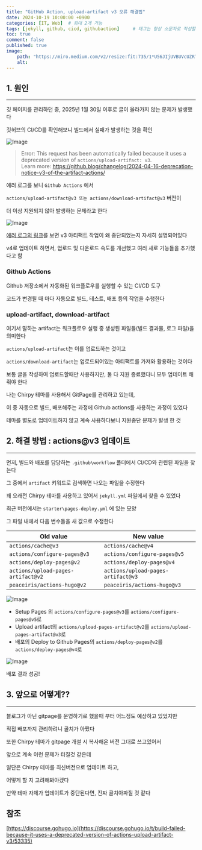 ```yaml
---
title: "GitHub Action, upload-artifact v3 오류 해결법"
date: 2024-10-19 10:00:00 +0900
categories: [IT, Web]  # 최대 2개 가능
tags: [jekyll, github, cicd, githubaction]     # 태그는 항상 소문자로 작성할 것
toc: true
comment: false
published: true
image:
    path: "https://miro.medium.com/v2/resize:fit:735/1*U56JIjUVBUVcUZRTA8RBXA.png"
    alt: 
---
```


## 1. 원인
---

깃 페이지를 관리하던 중, 2025년 1월 30일 이후로 글이 올라가지 않는 문제가 발생했다

깃허브의 CI/CD를 확인해보니 빌드에서 실패가 발생하는 것을 확인

![Image](https://github.com/user-attachments/assets/43995e2d-359f-44b4-a7d5-5d9f4ab1b34e)

>Error: This request has been automatically failed because it uses a deprecated version of `actions/upload-artifact: v3`.   
>Learn more: https://github.blog/changelog/2024-04-16-deprecation-notice-v3-of-the-artifact-actions/

에러 로그를 보니 `Github Actions` 에서 

`actions/upload-artifact@v3 또는 actions/download-artifact@v3` 버전이 

더 이상 지원되지 않아 발생하는 문제라고 한다

![Image](https://github.com/user-attachments/assets/bc11ad54-bfd3-46c6-9761-0d6136a9a79c)

[에러 로그의 링크](https://github.blog/changelog/2024-04-16-deprecation-notice-v3-of-the-artifact-actions/)를 보면 v3 아티팩트 작업이 왜 중단되었는지 자세히 설명되어있다

v4로 업데이트 하면서, 업로드 및 다운로드 속도를 개선했고 여러 새로 기능들을 추가했다고 함

### Github Actions 

Github 저장소에서 자동화된 워크플로우를 실행할 수 있는 CI/CD 도구

코드가 변경될 때 마다 자동으로 빌드, 테스트, 배포 등의 작업을 수행한다

### upload-artifact, download-artifact

여기서 말하는 artifact는 워크플로우 실행 중 생성된 파일들(빌드 결과물, 로그 파일)을 의미한다

`actions/upload-artifact`는 이를 업로드하는 것이고

`actions/download-artifact`는 업로드되어있는 아티팩트를 가져와 활용하는 것이다

보통 글을 작성하여 업로드할때만 사용하지만, 둘 다 지원 종료했다니 모두 업데이트 해줘야 한다

나는 Chirpy 테마를 사용해서 GitPage를 관리하고 있는데, 

이 중 자동으로 빌드, 배포해주는 과정에 Github actions를 사용하는 과정이 있었다

테마를 별도로 업데이트하지 않고 계속 사용하다보니 지원중단 문제가 발생 한 것

## 2. 해결 방법 : actions@v3 업데이트
---

먼저, 빌드와 배포를 담당하는 `.github\workflow` 폴더에서 CI/CD와 관련된 파일을 찾는다

그 중에서 `artifact` 키워드로 검색하면 나오는 파일을 수정한다

꽤 오래전 Chirpy 테마를 사용하고 있어서 `jekyll.yml` 파일에서 찾을 수 있었다

최근 버전에서는 `starter\pages-deploy.yml` 에 있는 모양

그 파일 내에서 다음 변수들을 새 값으로 수정한다

| Old value                          | New value                          |
| ---------------------------------- | ---------------------------------- |
| `actions/cache@v3`                 | `actions/cache@v4`                 |
| `actions/configure-pages@v3`       | `actions/configure-pages@v5`       |
| `actions/deploy-pages@v2`          | `actions/deploy-pages@v4`          |
| `actions/upload-pages-artifact@v2` | `actions/upload-pages-artifact@v3` |
| `peaceiris/actions-hugo@v2`        | `peaceiris/actions-hugo@v3`        |

![Image](https://github.com/user-attachments/assets/40da42aa-9929-4896-8395-8457afc50314)

- Setup Pages 의 `actions/configure-pages@v3`를 `actions/configure-pages@v5`로
- Upload artifact의 `actions/upload-pages-artifact@v2`를 `actions/upload-pages-artifact@v3`로
- 배포의 Deploy to Github Pages의 `actions/deploy-pages@v2`를 `actions/deploy-pages@v4`로

![Image](https://github.com/user-attachments/assets/9beacb57-f215-4497-abf7-1a34d11a58d4)

배포 결과 성공!

## 3. 앞으로 어떻게??
---
블로그가 아닌 gitpage를 운영하기로 했을때 부터 어느정도 예상하고 있었지만

직접 배포까지 관리하려니 골치가 아팠다

또한 Chirpy 테마가 gitpage 개설 시 복사해온 버전 그대로 쓰고있어서

앞으로 계속 이런 문제가 터질것 같은데 

일단은 Chirpy 테마를 최신버전으로 업데이트 하고, 

어떻게 할 지 고려해봐야겠다

만약 테마 자체가 업데이트가 중단된다면, 진짜 골치아파질 것 같다 

## 참조

[https://discourse.gohugo.io](https://discourse.gohugo.io/t/build-failed-because-it-uses-a-deprecated-version-of-actions-upload-artifact-v3/53335)